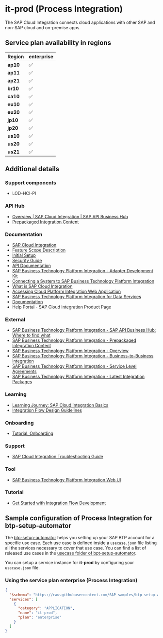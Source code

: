 # it-prod (Process Integration)

The SAP Cloud Integration connects cloud applications with other SAP and non-SAP cloud and on-premise apps.

## Service plan availability in regions

| Region | enterprise |
|--------|------------|
|  **ap10** | ✅ |
|  **ap11** | ✅ |
|  **ap21** | ✅ |
|  **br10** | ✅ |
|  **ca10** | ✅ |
|  **eu10** | ✅ |
|  **eu20** | ✅ |
|  **jp10** | ✅ |
|  **jp20** | ✅ |
|  **us10** | ✅ |
|  **us20** | ✅ |
|  **us21** | ✅ |

## Additional details

### Support components

- LOD-HCI-PI

### API Hub

- [Overview | SAP Cloud Integration | SAP API Business Hub](https://api.sap.com/package/CloudIntegrationAPI/overview)
- [Prepackaged Integration Content](https://api.sap.com/shell/integration)

### Documentation

- [SAP Cloud Integration](https://www.sap.com/community/topics/cloud-integration.html)
- [Feature Scope Description](https://help.sap.com/doc/3da469f299514f25a00ade689a11ef2c/)
- [Initial Setup](https://help.sap.com/docs/BTP/368c481cd6954bdfa5d0435479fd4eaf/0a556d5599ec4495ae1fb2ada6369744.html)
- [Security Guide](https://help.sap.com/docs/BTP/368c481cd6954bdfa5d0435479fd4eaf/4b3bb3b1f4784cdbaf6ab103c18ea4a8.html)
- [API Documentation](https://help.sap.com/docs/BTP/368c481cd6954bdfa5d0435479fd4eaf/72ef31d2739a4b079f0d297ffa684ec8.html)
- [SAP Business Technology Platform Integration - Adapter Development Kit](https://help.sap.com/docs/BTP/368c481cd6954bdfa5d0435479fd4eaf/7392cc44de7c4450a65b8cd8f1042420.html)
- [Connecting a System to SAP Business Technology Platform Integration](https://help.sap.com/docs/BTP/368c481cd6954bdfa5d0435479fd4eaf/7cfe913ba85d463a9c5fce101c3ae460.html)
- [What is SAP Cloud Integration](https://help.sap.com/docs/BTP/368c481cd6954bdfa5d0435479fd4eaf/e12c09cc8e9b4574b092d8964b049ce6.html)
- [Accessing Cloud Platform Integration Web Application](https://help.sap.com/docs/BTP/368c481cd6954bdfa5d0435479fd4eaf/e6b43b4c5a5042fda30a9dfdab97eff3.html)
- [SAP Business Technology Platform Integration for Data Services](https://help.sap.com/docs/SAP_CLOUD_PLATFORM_INTEGRATION_FOR_DATA_SERVICES)
- [Documentation](https://help.sap.com/viewer/product/CLOUD_INTEGRATION/Cloud)
- [Help Portal - SAP Cloud Integration Product Page](https://help.sap.com/docs/CLOUD_INTEGRATION)

### External

- [SAP Business Technology Platform Integration - SAP API Business Hub: Where to find what](https://www.youtube.com/embed/CqvppOT_Iro)
- [SAP Business Technology Platform Integration - Prepackaged Integration Content](https://www.youtube.com/embed/DwemZB0F7Zs)
- [SAP Business Technology Platform Integration - Overview](https://www.youtube.com/embed/Nl9LVn32pK8)
- [SAP Business Technology Platform Integration - Business-to-Business Integration](https://www.youtube.com/embed/cQZsq97SEmc)
- [SAP Business Technology Platform Integration - Service Level Agreements](https://www.youtube.com/embed/lZsqP9F7oac)
- [SAP Business Technology Platform Integration - Latest Integration Packages](https://www.youtube.com/embed/xnxekfCxhrw)

### Learning

- [Learning Journey: SAP Cloud Integration Basics](https://help.sap.com/doc/221f8f84afef43d29ad37ef2af0c4adf/HP_2.0/en-US/f4a390d6ee7147aa89ba587102702677.html)
- [Integration Flow Design Guidelines](https://help.sap.com/docs/BTP/368c481cd6954bdfa5d0435479fd4eaf/6803389050a0487ca16d534583414d2b.html)

### Onboarding

- [Tutorial: Onboarding](https://developers.sap.com/mission.cp-starter-integration-cpi.html)

### Support

- [SAP Cloud Integration Troubleshooting Guide](https://ga.support.sap.com/dtp/viewer/#/tree/2065/actions/26547:26549:28901:28748)

### Tool

- [SAP Business Technology Platform Integration Web UI](https://help.sap.com/docs/BTP/368c481cd6954bdfa5d0435479fd4eaf/9af2f05c7eb04457aee5906fd8553e00.html)

### Tutorial

- [Get Started with Integration Flow Development](https://help.sap.com/docs/BTP/368c481cd6954bdfa5d0435479fd4eaf/e5724cd84b854719973afe0356ea128b.html)

## Sample configuration of **Process Integration** for btp-setup-automator

The [btp-setup-automator](https://github.com/SAP-samples/btp-setup-automator) helps you setting up your SAP BTP account for a specific use case. Each use case is defined inside a `usecase.json` file listing all the services necessary to cover that use case. You can find a list of released use cases in the [usecase folder of bpt-setup-automator](https://github.com/SAP-samples/btp-setup-automator/tree/main/usecases).

You can setup a service instance for **it-prod** by configuring your `usecase.json` file.

### Using the service plan **enterprise** (Process Integration)

```json
{
  "$schema": "https://raw.githubusercontent.com/SAP-samples/btp-setup-automator/main/libs/btpsa-usecase.json",
  "services": [
    {
      "category": "APPLICATION",
      "name": "it-prod",
      "plan": "enterprise"
    }
  ]
}
```

